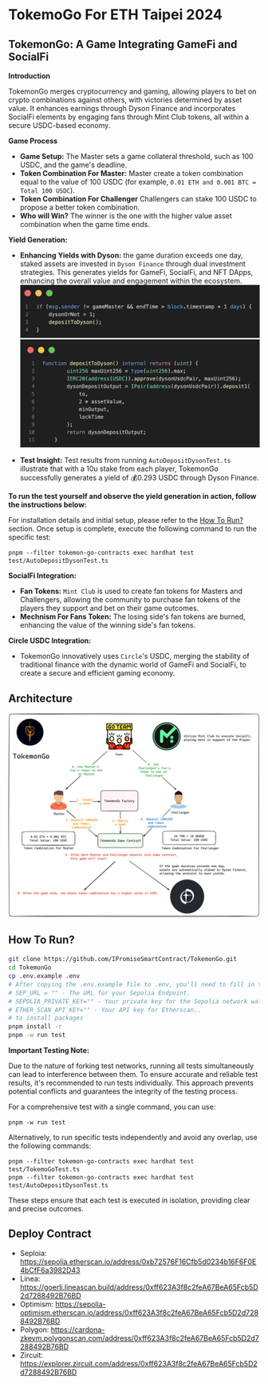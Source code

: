 # TokemoGo For ETH Taipei 2024

## TokemonGo: A Game Integrating GameFi and SocialFi

**Introduction**

TokemonGo merges cryptocurrency and gaming, allowing players to bet on crypto combinations against others, with victories determined by asset value. It enhances earnings through Dyson Finance and incorporates SocialFi elements by engaging fans through Mint Club tokens, all within a secure USDC-based economy.

**Game Process**

- **Game Setup:** The Master sets a game collateral threshold, such as 100 USDC, and the game's deadline.
- **Token Combination For Master:** Master create a token combination equal to the value of 100 USDC (for example, `0.01 ETH and 0.001 BTC = Total 100 USDC`).
- **Token Combination For Challenger** Challengers can stake 100 USDC to propose a better token combination. 
- **Who will Win?** The winner is the one with the higher value asset combination when the game time ends.

**Yield Generation:**

- **Enhancing Yields with Dyson:** the game duration exceeds one day, staked assets are invested in `Dyson Finance` through dual investment strategies. This generates yields for GameFi, SocialFi, and NFT DApps, enhancing the overall value and engagement within the ecosystem.
![alt text](images/deposit.png)
![alt text](images/dyson.png)

  
- **Test Insight:** Test results from running `AutoDepositDysonTest.ts` illustrate that with a 10u stake from each player, TokemonGo successfully generates a yield of 💰0.293 USDC through Dyson Finance.

**To run the test yourself and observe the yield generation in action, follow the instructions below:**

For installation details and initial setup, please refer to the [How To Run?](#how-to-run) section. Once setup is complete, execute the following command to run the specific test:



```
pnpm --filter tokemon-go-contracts exec hardhat test test/AutoDepositDysonTest.ts
```


**SocialFi Integration:**

- **Fan Tokens:** `Mint Club` is used to create fan tokens for Masters and Challengers, allowing the community to purchase fan tokens of the players they support and bet on their game outcomes.
- **Mechnism For Fans Token:** The losing side's fan tokens are burned, enhancing the value of the winning side's fan tokens.

**Circle USDC Integration:**
- TokemonGo innovatively uses `Circle`'s USDC, merging the stability of traditional finance with the dynamic world of GameFi and SocialFi, to create a secure and efficient gaming economy.
  
## Architecture
![alt text](images/arch.png)

## How To Run?

```bash
git clone https://github.com/IPromiseSmartContract/TokemonGo.git
cd TokemonGo
cp .env.example .env
# After copying the .env.example file to .env, you'll need to fill in the following fields in the .env file:
# SEP_URL = "" - The URL for your Sepolia Endpoint.
# SEPOLIA_PRIVATE_KEY="" - Your private key for the Sepolia network wallet.
# ETHER_SCAN_API_KEY="" - Your API key for Etherscan,.
# to install packages
pnpm install -r
pnpm -w run test 
```

**Important Testing Note:**

Due to the nature of forking test networks, running all tests simultaneously can lead to interference between them. To ensure accurate and reliable test results, it's recommended to run tests individually. This approach prevents potential conflicts and guarantees the integrity of the testing process. 

For a comprehensive test with a single command, you can use:
```
pnpm -w run test 
```

Alternatively, to run specific tests independently and avoid any overlap, use the following commands:
```
pnpm --filter tokemon-go-contracts exec hardhat test test/TokemoGoTest.ts 
pnpm --filter tokemon-go-contracts exec hardhat test test/AutoDepositDysonTest.ts 
```

These steps ensure that each test is executed in isolation, providing clear and precise outcomes.

## Deploy Contract
- Seploia: https://sepolia.etherscan.io/address/0xb72576F16Cfb5d0234b16F6F0E4bCfF6a3982D43
- Linea: https://goerli.lineascan.build/address/0xff623A3f8c2feA67BeA65Fcb5D2d7288492B76BD
- Optimism: https://sepolia-optimism.etherscan.io/address/0xff623A3f8c2feA67BeA65Fcb5D2d7288492B76BD
- Polygon: https://cardona-zkevm.polygonscan.com/address/0xff623A3f8c2feA67BeA65Fcb5D2d7288492B76BD
- Zircuit: https://explorer.zircuit.com/address/0xff623A3f8c2feA67BeA65Fcb5D2d7288492B76BD




